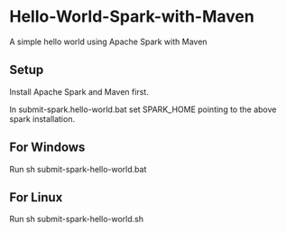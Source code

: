 # Hello-World-Spark-with-Maven

A simple hello world using Apache Spark with Maven

## Setup
Install Apache Spark and  Maven first.

In submit-spark.hello-world.bat set SPARK_HOME pointing to the above spark installation.

## For Windows
Run sh submit-spark-hello-world.bat 

## For Linux
Run sh submit-spark-hello-world.sh 
